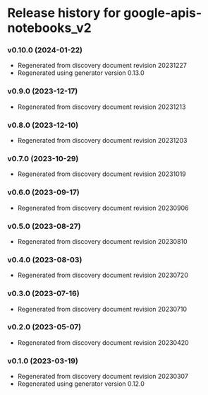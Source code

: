 # Release history for google-apis-notebooks_v2

### v0.10.0 (2024-01-22)

* Regenerated from discovery document revision 20231227
* Regenerated using generator version 0.13.0

### v0.9.0 (2023-12-17)

* Regenerated from discovery document revision 20231213

### v0.8.0 (2023-12-10)

* Regenerated from discovery document revision 20231203

### v0.7.0 (2023-10-29)

* Regenerated from discovery document revision 20231019

### v0.6.0 (2023-09-17)

* Regenerated from discovery document revision 20230906

### v0.5.0 (2023-08-27)

* Regenerated from discovery document revision 20230810

### v0.4.0 (2023-08-03)

* Regenerated from discovery document revision 20230720

### v0.3.0 (2023-07-16)

* Regenerated from discovery document revision 20230710

### v0.2.0 (2023-05-07)

* Regenerated from discovery document revision 20230420

### v0.1.0 (2023-03-19)

* Regenerated from discovery document revision 20230307
* Regenerated using generator version 0.12.0

